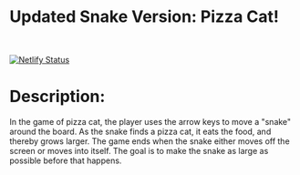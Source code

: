 <h1>Updated Snake Version: Pizza Cat! </h1>
</br>

[![Netlify Status](https://api.netlify.com/api/v1/badges/4be94485-be54-4028-ad47-ba05b8bcf500/deploy-status)](https://app.netlify.com/sites/lyx-pizza-cat/deploys)

<h1>Description:</h1>

In the game of pizza cat, the player uses the arrow keys to move a "snake" around the board.
As the snake finds a pizza cat, it eats the food, and thereby grows larger. The game ends when the snake either moves off the screen or moves into itself. The goal is to make the snake as large as possible before that happens.
